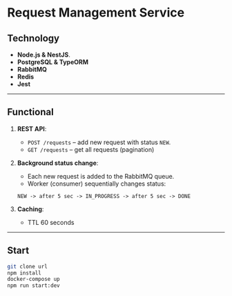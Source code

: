 # Request Management Service

## Technology

- **Node.js & NestJS**.
- **PostgreSQL & TypeORM**
- **RabbitMQ**
- **Redis**
- **Jest**

---

## Functional

1. **REST API**:
    - `POST /requests` – add new request with status `NEW`.
    - `GET /requests` – get all requests (pagination)

2. **Background status change**:
    - Each new request is added to the RabbitMQ queue.
    - Worker (consumer) sequentially changes status:
     ```
     NEW -> after 5 sec -> IN_PROGRESS -> after 5 sec -> DONE
     ```

3. **Caching**:
   - TTL 60 seconds

---

## Start

```bash
git clone url
npm install
docker-compose up
npm run start:dev
